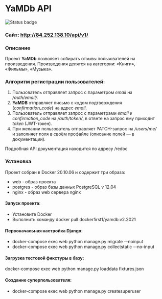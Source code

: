 # YaMDb API

![Status badge](https://github.com/AltBansha/yamdb_final/actions/workflows/yamdb_workflow.yml/badge.svg)

### Сайт: http://84.252.138.10/api/v1/

### Описание
Проект **YaMDb** позволяет собирать отзывы пользователей на произведения. Произведения делятся на категории: «Книги», «Фильмы», «Музыка».

### Алгоритм регистрации пользователей:
1. Пользователь отправляет запрос с параметром *email* на */auth/email/*.
2. **YaMDB** отправляет письмо с кодом подтверждения (*confirmation_code*) на адрес *email*.
3. Пользователь отправляет запрос с параметрами *email* и *confirmation_code* на */auth/token/*, в ответе на запрос ему приходит *token* (JWT-токен).
4. При желании пользователь отправляет PATCH-запрос на */users/me/* и заполняет поля в своём профайле (описание полей — в документации).

Подробная API документация находится по адресу /redoc

### Установка
Проект собран в Docker 20.10.06 и содержит три образа:
- web - образ проекта
- postgres - образ базы данных PostgreSQL v 12.04
- nginx - образ web сервера nginx 

#### Запуск проекта:
- Установите Docker
- Выполнить команду docker pull dockerfirst1/yamdb:v2.2021

#### Первоначальная настройка Django:
- docker-compose exec web python manage.py migrate --noinput
- docker-compose exec web python manage.py collectstatic --no-input 

#### Загрузка тестовой фикстуры в базу:
docker-compose exec web python manage.py loaddata fixtures.json

#### Создание суперпользователя:
- docker-compose exec web python manage.py createsuperuser
